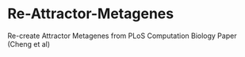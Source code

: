 Re-Attractor-Metagenes
======================

Re-create Attractor Metagenes from PLoS Computation Biology Paper (Cheng et al)